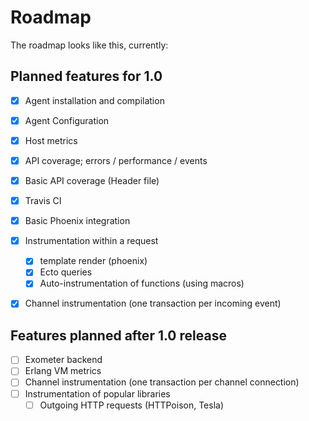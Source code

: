 # Roadmap

The roadmap looks like this, currently:

## Planned features for 1.0
 - [x] Agent installation and compilation
 - [x] Agent Configuration
 - [x] Host metrics
 - [x] API coverage; errors / performance / events
 - [x] Basic API coverage (Header file)
 - [x] Travis CI
 - [x] Basic Phoenix integration
 - [x] Instrumentation within a request
   - [x] template render (phoenix)
   - [x] Ecto queries
   - [x] Auto-instrumentation of functions (using macros)
 - [x] Channel instrumentation (one transaction per incoming event)


## Features planned after 1.0 release
 - [ ] Exometer backend
 - [ ] Erlang VM metrics
 - [ ] Channel instrumentation (one transaction per channel connection)
 - [ ] Instrumentation of popular libraries
   - [ ] Outgoing HTTP requests (HTTPoison, Tesla)
